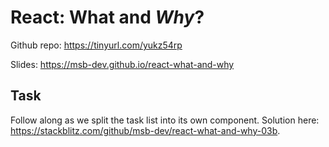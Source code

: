# React: What and _Why_?

Github repo: https://tinyurl.com/yukz54rp

Slides: https://msb-dev.github.io/react-what-and-why

## Task

Follow along as we split the task list into its own component. Solution here: https://stackblitz.com/github/msb-dev/react-what-and-why-03b.
